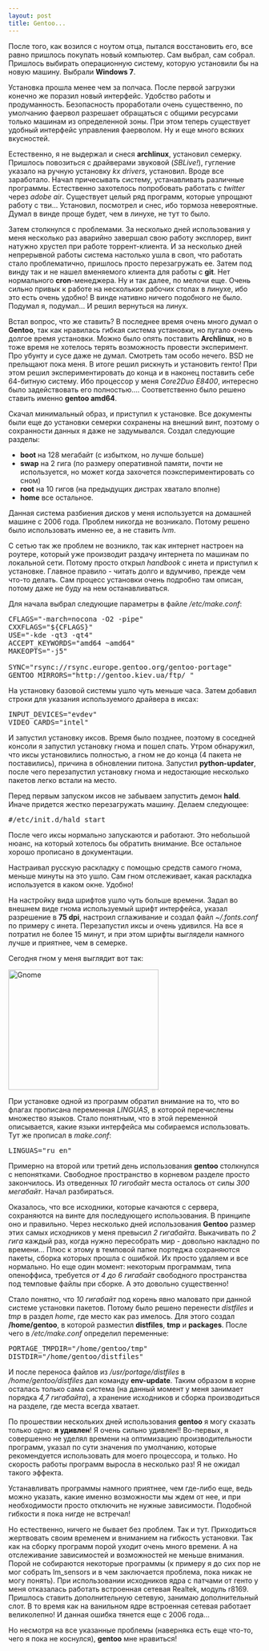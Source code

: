 ```yaml
--- 
layout: post
title: Gentoo...
---
```

После того, как возился с ноутом отца, пытался восстановить его, все равно пришлось покупать новый компьютер. Сам выбрал, сам собрал. Пришлось выбирать операционную систему, которую установили бы на новую машину. Выбрали <strong>Windows 7</strong>.

Установка прошла менее чем за полчаса. После первой загрузки конечно же поразил новый интерфейс. Удобство работы и продуманность. Безопасность проработали очень существенно, по умолчанию фаервол разрешает обращаться с общими ресурсами только машинам из определенной зоны. При этом теперь существует удобный интерфейс управления фаерволом. Ну и еще много всяких вкусностей.

Естественно, я не выдержал и снеся <strong>archlinux</strong>, установил семерку. Пришлось повозиться с драйверами звуковой (<em>SBLive!</em>), гугление указало на ручную установку <em>kx drivers</em>, установил. Вроде все заработало. Начал причесывать систему, устанавливать различные программы. Естественно захотелось попробовать работать с <em>twitter</em> через <em>adobe air</em>. Существует целый ряд программ, которые упрощают работу с тви... Установил, посмотрел и снес, ибо тормоза невероятные. Думал в винде проще будет, чем в линухе, не тут то было.

Затем столкнулся с проблемами. За несколько дней использования у меня несколько раз аварийно завершал свою работу эксплорер, винт натужно хрустел при работе торрент-клиента. И за несколько дней непрерывной работы система настолько ушла в своп, что работать стало проблематично, пришлось просто перезагружать ее. Затем под винду так и не нашел вменяемого клиента для работы с <strong>git</strong>. Нет нормального <strong>cron</strong>-менеджера. Ну и так далее, по мелочи еще. Очень сильно привык к работе на нескольких рабочих столах в линухе, ибо это есть очень удобно! В винде нативно ничего подобного не было. Подумал я, подумал... И решил вернуться на линух.
<!--more-->
Встал вопрос, что же ставить? В последнее время очень много думал о <strong>Gentoo</strong>, так как нравилась гибкая система установки, но пугало очень долгое время установки. Можно было опять поставить <strong>Archlinux</strong>, но в тоже время не хотелось терять возможность провести эксперимент. Про убунту и сусе даже не думал. Смотреть там особо нечего. BSD не прельщают пока меня. В итоге решил рискнуть и установить генто! При этом решил экспериментировать до конца и в наконец поставить себе 64-битную систему. Ибо процессор у меня <em>Core2Duo E8400</em>, интересно было задействовать его полностью.... Соответственно было решено ставить именно <strong>gentoo amd64</strong>.

Скачал минимальный образ, и приступил к установке. Все документы были еще до установки семерки сохранены на внешний винт, поэтому о сохранности данных я даже не задумывался. Создал следующие разделы:
<ul>
	<li><strong>boot</strong> на 128 мегабайт (с избытком, но лучше больше)</li>
	<li><strong>swap</strong> на 2 гига (по размеру оперативной памяти, почти не используется, но может когда захочется поэкспериментировать со сном)</li>
	<li><strong>root</strong> на 10 гигов (на предыдущих дистрах хватало вполне)</li>
	<li><strong>home</strong> все остальное.</li>
</ul>
Данная система разбиения дисков у меня используется на домашней машине с 2006 года. Проблем никогда не возникало. Потому решено было использовать именно ее, а не ставить <em>lvm</em>.

С сетью так же проблем не возникло, так как интернет настроен на роутере, который уже производит раздачу интернета по машинам по локальной сети. Потому просто открыл <em>handbook</em> с инета и приступил к установке. Главное правило - читать долго и вдумчиво, прежде чем что-то делать. Сам процесс установки очень подробно там описан, потому даже не буду на нем останавливаться.

Для начала выбрал следующие параметры в файле <em>/etc/make.conf</em>:
<pre>CFLAGS="-march=nocona -O2 -pipe"
CXXFLAGS="$&#123;CFLAGS}"
USE="-kde -qt3 -qt4"
ACCEPT_KEYWORDS="amd64 ~amd64"
MAKEOPTS="-j5"

SYNC="rsync://rsync.europe.gentoo.org/gentoo-portage"
GENTOO_MIRRORS="http://gentoo.kiev.ua/ftp/ "</pre>

На установку базовой системы ушло чуть меньше часа. Затем добавил строки для указания используемого драйвера в иксах:
<pre>INPUT_DEVICES="evdev"
VIDEO_CARDS="intel"</pre>

И запустил установку иксов. Время было позднее, поэтому в соседней консоли я запустил установку гнома и пошел спать. Утром обнаружил, что иксы установились полностью, а гном не до конца (4 пакета не поставились), причина в обновлении питона. Запустил <strong>python-updater</strong>, после чего перезапустил установку гнома и недостающие несколько пакетов легко встали на место.

Перед первым запуском иксов не забываем запустить демон <strong>hald</strong>. Иначе придется жестко перезагружать машину. Делаем следующее:
<pre>#/etc/init.d/hald start</pre>

После чего иксы нормально запускаются и работают. Это небольшой нюанс, на который хотелось бы обратить внимание. Все остальное хорошо прописано в документации.

Настраивал русскую раскладку с помощью средств самого гнома, меньше минуты на это ушло. Сам гном отслеживает, какая раскладка используется в каком окне. Удобно!

На настройку вида шрифтов ушло чуть больше времени. Задал во внешнем виде гнома используемый шрифт интерфейса, указал разрешение в <strong>75 dpi</strong>, настроил сглаживание и создал файл <em>~/.fonts.conf</em> по примеру с инета. Перезапустил иксы и очень удивился. На все я потратил не более 15 минут, и при этом шрифты выглядели намного лучше и приятнее, чем в семерке.

Сегодня гном у меня выглядит вот так:

<a href="http://static.juev.ru/2009/10/gnome.png"><img class="size-medium wp-image-609" title="gnome" src="http://static.juev.ru/2009/10/gnome-300x240.png" alt="Gnome" width="300" height="240" /></a>

При установке одной из программ обратил внимание на то, что во флагах прописана переменная <em>LINGUAS</em>, в которой перечислены множество языков. Стало понятным, что в этой переменной описывается, какие языки интерфейса мы собираемся использовать. Тут же прописал в <em>make.conf</em>:
<pre>LINGUAS="ru en"</pre>

Примерно на второй или третий день использования <strong>gentoo</strong> столкнулся с непонятками. Свободное пространство в корневом разделе просто закончилось. Из отведенных <em>10 гигобайт</em> места осталось от силы <em>300 мегабайт</em>. Начал разбираться.

Оказалось, что все исходники, которые качаются с сервера, сохраняются на винте для последующего использования. В принципе оно и правильно. Через несколько дней использования <strong>Gentoo</strong> размер этих самых исходников у меня превысил <em>2 гигабайта</em>. Выкачивать по<em> 2 гига</em> каждый раз, когда нужно пересобрать мир - довольно накладно по времени... Плюс к этому в темповой папке портеджа сохраняются пакеты, сборка которых прошла с ошибкой. Их просто удаляем и все нормально. Но еще один момент: некоторым программам, типа опеноффиса, требуется <em>от 4 до 6 гигабайт</em> свободного пространства под темповые файлы при сборке. А это довольно существенно!

Стало понятно, что <em>10 гигабайт</em> под корень явно маловато при данной системе установки пакетов. Потому было решено перенести <em>distfiles</em> и <em>tmp</em> в раздел <em>home</em>, где место как раз имелось. Для этого создал <strong>/home/gentoo</strong>, в которой разместил <strong>distfiles</strong>, <strong>tmp</strong> и <strong>packages</strong>. После чего в <em>/etc/make.conf</em> определил переменные:
<pre>PORTAGE_TMPDIR="/home/gentoo/tmp"
DISTDIR="/home/gentoo/distfiles"</pre>

И после переноса файлов из <em>/usr/portage/distfiles</em> в <em>/home/gentoo/distfiles</em> дал команду <strong>env-update</strong>. Таким образом в корне осталась только сама система (на данный момент у меня занимает порядка <em>4,7 гигабайта</em>), а хранение исходников и сборка производиться на разделе, где места всегда хватает.

По прошествии нескольких дней использования <strong>gentoo</strong> я могу сказать только одно: <strong>я удивлен</strong>! Я очень сильно удивлен!! Во-первых, я совершенно не уделял времени на оптимизацию производительности программ, указал по сути значения по умолчанию, которые рекомендуется использовать для моего процессора, и только. Но скорость работы программ выросла в несколько раз! Я не ожидал такого эффекта.

Устанавливать программы намного приятнее, чем где-либо еще, ведь можно указать, какие именно возможности мы ждем от нее, и при необходимости просто отключить не нужные зависимости. Подобной гибкости я пока нигде не встречал!

Но естественно, ничего не бывает без проблем. Так и тут. Приходиться жертвовать своим временем и вниманием на гибкость установки. Так как на сборку программ порой уходит очень много времени. А на отслеживание зависимостей и возможностей не меньше внимания. Порой не собираются некоторые программы (к примеру я до сих пор не мог собрать lm_sensors и в чем заключается проблема, пока никак не могу понять). При использовании исходников ядра с патчами от генто у меня отказалась работать встроенная сетевая Realtek, модуль r8169. Пришлось ставить дополнительную сетевую, занимаю дополнительный слот. В то время как на ванильном ядре встроенная сетевая работает великолепно! И данная ошибка тянется еще с 2006 года...

Но несмотря на все указанные проблемы (наверняка есть еще что-то, чего я пока не коснулся), <strong>gentoo</strong> мне нравиться!
